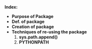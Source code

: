 **Index:**
- **Purpose of Package**
- **Def. of package**
- **Creation of package**
- **Techniques of re-using the package**
   1. **sys.path.append()**
   2. **PYTHONPATH**
